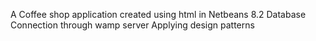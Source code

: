 A Coffee shop application created using html in Netbeans 8.2
Database Connection through wamp server 
Applying design patterns 
